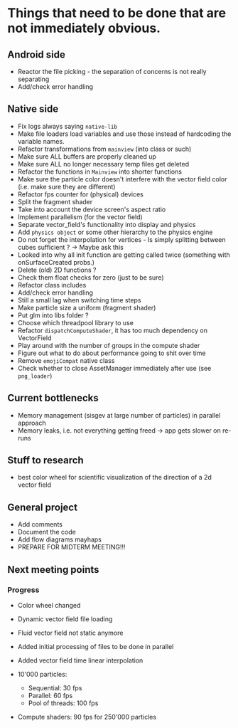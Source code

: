 # Things that need to be done that are not immediately obvious.

## Android side
- Reactor the file picking - the separation of concerns is not really separating
- Add/check error handling

## Native side
- Fix logs always saying `native-lib`
- Make file loaders load variables and use those instead of hardcoding the variable names.
- Refactor transformations from `mainview` (into class or such)
- Make sure ALL buffers are properly cleaned up
- Make sure ALL no longer necessary temp files get deleted
- Refactor the functions in `Mainview` into shorter functions 
- Make sure the particle color doesn't interfere with the vector field color (i.e. make sure they are different)
- Refactor fps counter for (physical) devices
- Split the fragment shader
- Take into account the device screen's aspect ratio
- Implement parallelism (for the vector field)
- Separate vector_field's functionality into display and physics
- Add `physics object` or some other hierarchy to the physics engine
- Do not forget the interpolation for vertices - Is simply splitting between cubes sufficient ? -> Maybe ask this
- Looked into why all init function are getting called twice (something with onSurfaceCreated probs.)
- Delete (old) 2D functions ?
- Check them float checks for zero (just to be sure)
- Refactor class includes
- Add/check error handling
- Still a small lag when switching time steps
- Make particle size a uniform (fragment shader)
- Put glm into libs folder ?
- Choose which threadpool library to use
- Refactor `dispatchComputeShader`, it has too much dependency on VectorField
- Play around with the number of groups in the compute shader
- Figure out what to do about performance going to shit over time
- Remove `emojiCompat` native class
- Check whether to close AssetManager immediately after use (see `png_loader`)

## Current bottlenecks
- Memory management (sisgev at large number of particles) in parallel approach
- Memory leaks, i.e. not everything getting freed -> app gets slower on re-runs

## Stuff to research
- best color wheel for scientific visualization of the direction of a 2d vector field

## General project
- Add comments
- Document the code
- Add flow diagrams mayhaps
- PREPARE FOR MIDTERM MEETING!!!

## Next meeting points

### Progress
- Color wheel changed
- Dynamic vector field file loading
- Fluid vector field not static anymore
- Added initial processing of files to be done in parallel
- Added vector field time linear interpolation
- 10'000 particles:
  - Sequential: 30 fps
  - Parallel: 60 fps
  - Pool of threads: 100 fps
  
- Compute shaders: 90 fps for 250'000 particles
